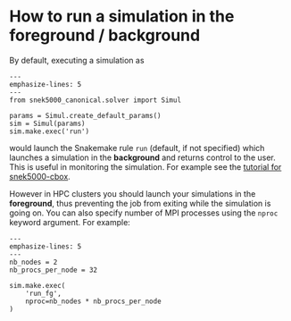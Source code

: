 # How to run a simulation in the foreground / background

By default, executing a simulation as

```{code-block} python
---
emphasize-lines: 5
---
from snek5000_canonical.solver import Simul

params = Simul.create_default_params()
sim = Simul(params)
sim.make.exec('run')
```

would launch the Snakemake rule `run` (default, if not specified) which
launches a simulation in the **background** and returns control to the user.
This is useful in monitoring the simulation. For example see the [tutorial for
snek5000-cbox](../tuto_cbox).

However in HPC clusters you should launch your simulations in the
**foreground**, thus preventing the job from exiting while the simulation is
going on. You can also specify number of MPI processes using the `nproc` keyword argument. For example:

```{code-block} python
---
emphasize-lines: 5
---
nb_nodes = 2
nb_procs_per_node = 32

sim.make.exec(
    'run_fg',
    nproc=nb_nodes * nb_procs_per_node
)
```
